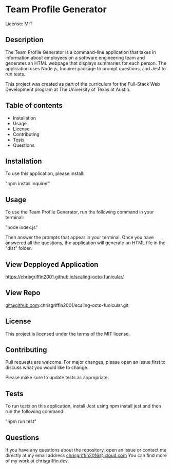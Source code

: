 # Team Profile Generator

License: MIT

## Description
The Team Profile Generator is a command-line application that takes in information about employees on a software engineering team and generates an HTML webpage that displays summaries for each person. The application uses Node.js, Inquirer package to prompt questions, and Jest to run tests.

This project was created as part of the curriculum for the Full-Stack Web Development program at The University of Texas at Austin.

## Table of contents
* Installation
* Usage
* License
* Contributing
* Tests
* Questions

## Installation
To use this application, please install:

"npm install inquirer"

## Usage

To use the Team Profile Generator, run the following command in your terminal:

"node index.js"

Then answer the prompts that appear in your terminal. Once you have answered all the questions, the application will generate an HTML file in the "dist" folder.

## View Depployed Application 

https://chrisgriffin2001.github.io/scaling-octo-funicular/

## View Repo

git@github.com:chrisgriffin2001/scaling-octo-funicular.git

## License

This project is licensed under the terms of the MIT license.

## Contributing 

Pull requests are welcome. For major changes, please open an issue first to discuss what you would like to change.

Please make sure to update tests as appropriate.

## Tests

To run tests on this application, install Jest using npm install jest and then run the following command:

"npm run test"

## Questions 

If you have any questions about the repository, open an issue or contact me directly at my email address chrisgriffin2016@icloud.com You can find more of my work at chrisgriffin.dev.